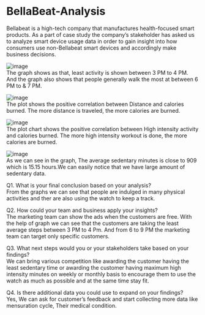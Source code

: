 # BellaBeat-Analysis
Bellabeat is a high-tech company that manufactures health-focused smart products. As a part of case study the company’s stakeholder has asked us to analyze smart device usage data in order to gain insight into how consumers use non-Bellabeat smart devices and accordingly make business decisions.

![image](https://user-images.githubusercontent.com/107141644/177000801-44400752-3ce3-4e82-b850-248d5064d687.png)  
The graph shows as that, least activity is shown between 3 PM to 4 PM. And the graph also shows that people generally walk the most at between 6 PM to & 7 PM.  
  
![image](https://user-images.githubusercontent.com/107141644/177000841-a2ae006a-9563-4dc9-8a76-cea78423c25a.png)  
The plot shows the positive correlation between Distance and calories burned. The more distance is traveled, the more calories are burned.  

![image](https://user-images.githubusercontent.com/107141644/177000864-d21fb645-99a2-451a-b1d1-bbc44f953910.png)  
The plot chart shows the positive correlation between High intensity activity and calories burned. The more high intensity workout is done, the more calories are burned.  

![image](https://user-images.githubusercontent.com/107141644/177000891-21ee610c-8663-48bb-83cf-75d6c16f1524.png)  
As we can see in the graph, The average sedentary minutes is close to 909 which is 15.15 hours.We can easily notice that we have large amount of sedentary data.  
  
    

Q1. What is your final conclusion based on your analysis?  
From the graphs we can see that people are indulged in many physical activities and ther are also using the watch to keep a track.  

Q2. How could your team and business apply your insights?  
The marketing team can show the ads when the customers are free. With the help of graph we can see that the customers are taking the least average steps between 3 PM to 4 Pm. And from 6 to 9 PM the marketing team can target only specific customers.  

Q3. What next steps would you or your stakeholders take based on your findings?  
We can bring various competition like awarding the customer having the least sedentary time or awarding the customer having maximum high intensity minutes on weekly or monthly basis to encourage them to use the watch as much as possible and at the same time stay fit.  

Q4. Is there additional data you could use to expand on your findings?  
Yes, We can ask for customer’s feedback and start collecting more data like mensuration cycle, Their medical condition.
